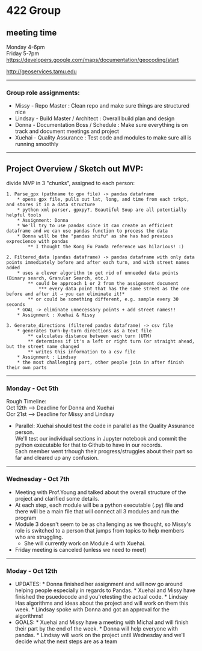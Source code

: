 # 422 Group

## meeting time   
Monday 4-6pm     
Friday 5-7pm     
https://developers.google.com/maps/documentation/geocoding/start   
   
http://geoservices.tamu.edu   
   
---

### Group role assignments:   
* Missy - Repo Master : Clean repo and make sure things are structured nice
* Lindsay - Build Master / Architect : Overall build plan and design
* Donna - Documentation Boss / Schedule : Make sure everything is on track and document meetings and project
* Xuehai - Quality Assurance : Test code and modules to make sure all is running smoothly
   
---

## Project Overview / Sketch out MVP:  
divide MVP in 3 "chunks", assigned to each person:  

    1. Parse_gpx (pathname to gpx file) -> pandas dataframe
        * opens gpx file, pulls out lat, long, and time from each trkpt, and stores it in a data structure
        * python xml parser, gpxpy?, Beautiful Soup are all potentially helpful tools
        * Assignment: Donna
        * We'll try to use pandas since it can create an efficient dataframe and we can use pandas function to process the data
        * Donna will be the "pandas shifu" as she has had previous exprecience with pandas
            ** I thought the Kong Fu Panda reference was hilarious! :)
            
    2. Filtered_data (pandas dataframe) -> pandas dataframe with only data points immediately before and after each turn, and with street names added
        * uses a clever algorithm to get rid of unneeded data points (Binary search, Granular Search, etc.)
            ** could be approach 1 or 2 from the assignment document
                *** every data point that has the same street as the one before and after it → you can eliminate it!*
            ** or could be something different, e.g. sample every 30 seconds
        * GOAL -> eliminate unnecessary points + add street names!!
        * Assignment : Xuehai & Missy
        
    3. Generate_directions (filtered pandas dataframe) -> csv file
        * generates turn-by-turn directions as a text file
            ** calculates distance between each turn (UTM)
            ** determines if it's a left or right turn (or straight ahead, but the street name changed
            ** writes this information to a csv file
        * Assignment : Lindsay
        * the most challenging part, other people join in after finish their own parts
        
    
---
  
### Monday - Oct 5th  
  Rough Timeline:  
    Oct 12th --> Deadline for Donna and Xuehai  
    Ocr 21st --> Deadline for Missy and Lindsay  
   * Parallel: Xuehai should test the code in parallel as the Quality Assurance person.  
    We'll test our individual sections in Jupyter notebook and commit the python executable for that to Github to have in our records.  
    Each member went trhough their progress/struggles about their part so far and cleared up any confusion.    
  
---
  
### Wednesday - Oct 7th  
   * Meeting with Prof.Young and talked about the overall structure of the project and clarified some details. 
   * At each step, each module will be a python executable (.py) file and there will be a main file that will connect all 3 modules and run the program
   * Module 3 doesn't seem to be as challenging as we thought, so Missy's role is switched to a person that jumps from topics to help members who are struggling.
        * She will currently work on Module 4 with Xuehai.
   * Friday meeting is canceled (unless we need to meet)
  
---
  
### Moday - Oct 12th  
   * UPDATES: 
         * Donna finished her assignment and will now go around helping people especially in regards to Pandas.
         * Xuehai and Missy have finished the psuedocode and you'retesting the actual code.
         * Lindsay Has algorithms and ideas about the project and will work on them this week.
               * Lindsay spoke with Donna and got an approval for the algorithms! 
   * GOALS:
         * Xuehai and Missy have a meeting with Michal and will finish their part by the end of the week.
         * Donna will help everyone with pandas. 
         * Lindsay will work on the project until Wednesday and we'll decide what the next steps are as a team
         
